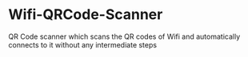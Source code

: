 # Wifi-QRCode-Scanner

QR Code scanner which scans the QR codes of Wifi and automatically connects to it without any intermediate steps
